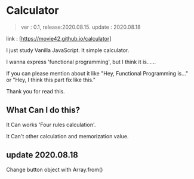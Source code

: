 # Calculator

> ver : 0.1, release:2020.08.15. update : 2020.08.18

link : [https://movie42.github.io/calculator]

I just study Vanilla JavaScript.
It simple calculator.

I wanna express 'functional programming', but I think it is......

If you can please mention about it like "Hey, Functional Programming is..." or "Hey,
I think this part fix like this."

Thank you for read this.

## What Can I do this?

It Can works 'Four rules calculation'.

It Can't other calculation and memorization value.

## update 2020.08.18

Change button object with Array.from()